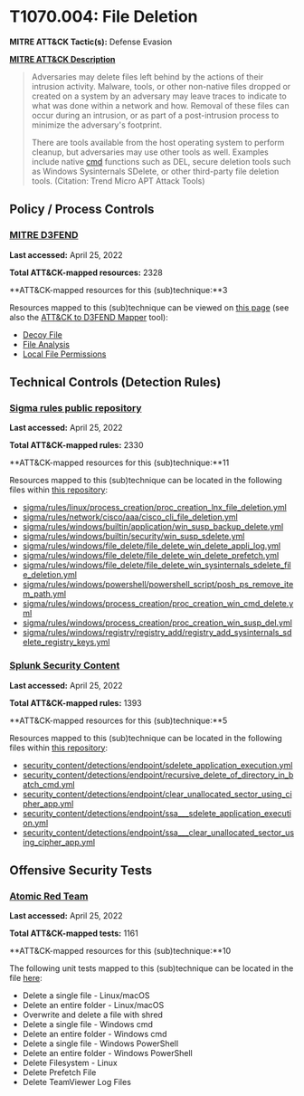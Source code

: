 # T1070.004: File Deletion
**MITRE ATT&CK Tactic(s):** Defense Evasion

**[MITRE ATT&CK Description](https://attack.mitre.org/techniques/T1070/004)**
<blockquote>Adversaries may delete files left behind by the actions of their intrusion activity. Malware, tools, or other non-native files dropped or created on a system by an adversary may leave traces to indicate to what was done within a network and how. Removal of these files can occur during an intrusion, or as part of a post-intrusion process to minimize the adversary's footprint.

There are tools available from the host operating system to perform cleanup, but adversaries may use other tools as well. Examples include native [cmd](https://attack.mitre.org/software/S0106) functions such as DEL, secure deletion tools such as Windows Sysinternals SDelete, or other third-party file deletion tools. (Citation: Trend Micro APT Attack Tools)</blockquote>
## Policy / Process Controls
### [MITRE D3FEND](https://d3fend.mitre.org/)
**Last accessed:** April 25, 2022

**Total ATT&CK-mapped resources:** 2328

**ATT&CK-mapped resources for this (sub)technique:**3

Resources mapped to this (sub)technique can be viewed on [this page](https://d3fend.mitre.org/) (see also the [ATT&CK to D3FEND Mapper](https://d3fend.mitre.org/tools/attack-mapper) tool):

* [Decoy File](https://d3fend.mitre.org/techniques/d3f:DecoyFile)
* [File Analysis](https://d3fend.mitre.org/techniques/d3f:FileAnalysis)
* [Local File Permissions](https://d3fend.mitre.org/techniques/d3f:LocalFilePermissions)

## Technical Controls (Detection Rules)
### [Sigma rules public repository](https://github.com/SigmaHQ/sigma)
**Last accessed:** April 25, 2022

**Total ATT&CK-mapped rules:** 2330

**ATT&CK-mapped resources for this (sub)technique:**11

Resources mapped to this (sub)technique can be located in the following files within [this repository](https://github.com/SigmaHQ/sigma/tree/master/rules):

* [sigma/rules/linux/process_creation/proc_creation_lnx_file_deletion.yml](https://github.com/SigmaHQ/sigma/blob/master/rules/linux/process_creation/proc_creation_lnx_file_deletion.yml)
* [sigma/rules/network/cisco/aaa/cisco_cli_file_deletion.yml](https://github.com/SigmaHQ/sigma/blob/master/rules/network/cisco/aaa/cisco_cli_file_deletion.yml)
* [sigma/rules/windows/builtin/application/win_susp_backup_delete.yml](https://github.com/SigmaHQ/sigma/blob/master/rules/windows/builtin/application/win_susp_backup_delete.yml)
* [sigma/rules/windows/builtin/security/win_susp_sdelete.yml](https://github.com/SigmaHQ/sigma/blob/master/rules/windows/builtin/security/win_susp_sdelete.yml)
* [sigma/rules/windows/file_delete/file_delete_win_delete_appli_log.yml](https://github.com/SigmaHQ/sigma/blob/master/rules/windows/file_delete/file_delete_win_delete_appli_log.yml)
* [sigma/rules/windows/file_delete/file_delete_win_delete_prefetch.yml](https://github.com/SigmaHQ/sigma/blob/master/rules/windows/file_delete/file_delete_win_delete_prefetch.yml)
* [sigma/rules/windows/file_delete/file_delete_win_sysinternals_sdelete_file_deletion.yml](https://github.com/SigmaHQ/sigma/blob/master/rules/windows/file_delete/file_delete_win_sysinternals_sdelete_file_deletion.yml)
* [sigma/rules/windows/powershell/powershell_script/posh_ps_remove_item_path.yml](https://github.com/SigmaHQ/sigma/blob/master/rules/windows/powershell/powershell_script/posh_ps_remove_item_path.yml)
* [sigma/rules/windows/process_creation/proc_creation_win_cmd_delete.yml](https://github.com/SigmaHQ/sigma/blob/master/rules/windows/process_creation/proc_creation_win_cmd_delete.yml)
* [sigma/rules/windows/process_creation/proc_creation_win_susp_del.yml](https://github.com/SigmaHQ/sigma/blob/master/rules/windows/process_creation/proc_creation_win_susp_del.yml)
* [sigma/rules/windows/registry/registry_add/registry_add_sysinternals_sdelete_registry_keys.yml](https://github.com/SigmaHQ/sigma/blob/master/rules/windows/registry/registry_add/registry_add_sysinternals_sdelete_registry_keys.yml)

### [Splunk Security Content](https://github.com/splunk/security_content)
**Last accessed:** April 25, 2022

**Total ATT&CK-mapped rules:** 1393

**ATT&CK-mapped resources for this (sub)technique:**5

Resources mapped to this (sub)technique can be located in the following files within [this repository](https://github.com/splunk/security_content/tree/develop/detections):

* [security_content/detections/endpoint/sdelete_application_execution.yml](https://github.com/splunk/security_content/blob/develop/detections/endpoint/sdelete_application_execution.yml)
* [security_content/detections/endpoint/recursive_delete_of_directory_in_batch_cmd.yml](https://github.com/splunk/security_content/blob/develop/detections/endpoint/recursive_delete_of_directory_in_batch_cmd.yml)
* [security_content/detections/endpoint/clear_unallocated_sector_using_cipher_app.yml](https://github.com/splunk/security_content/blob/develop/detections/endpoint/clear_unallocated_sector_using_cipher_app.yml)
* [security_content/detections/endpoint/ssa___sdelete_application_execution.yml](https://github.com/splunk/security_content/blob/develop/detections/endpoint/ssa___sdelete_application_execution.yml)
* [security_content/detections/endpoint/ssa___clear_unallocated_sector_using_cipher_app.yml](https://github.com/splunk/security_content/blob/develop/detections/endpoint/ssa___clear_unallocated_sector_using_cipher_app.yml)


## Offensive Security Tests
### [Atomic Red Team](https://github.com/redcanaryco/atomic-red-team)
**Last accessed:** April 25, 2022

**Total ATT&CK-mapped tests:** 1161

**ATT&CK-mapped resources for this (sub)technique:**10

The following unit tests mapped to this (sub)technique can be located in the file [here](https://github.com/redcanaryco/atomic-red-team/tree/master/atomics/T1070.004/T1070.004.yaml):

* Delete a single file - Linux/macOS
* Delete an entire folder - Linux/macOS
* Overwrite and delete a file with shred
* Delete a single file - Windows cmd
* Delete an entire folder - Windows cmd
* Delete a single file - Windows PowerShell
* Delete an entire folder - Windows PowerShell
* Delete Filesystem - Linux
* Delete Prefetch File
* Delete TeamViewer Log Files

